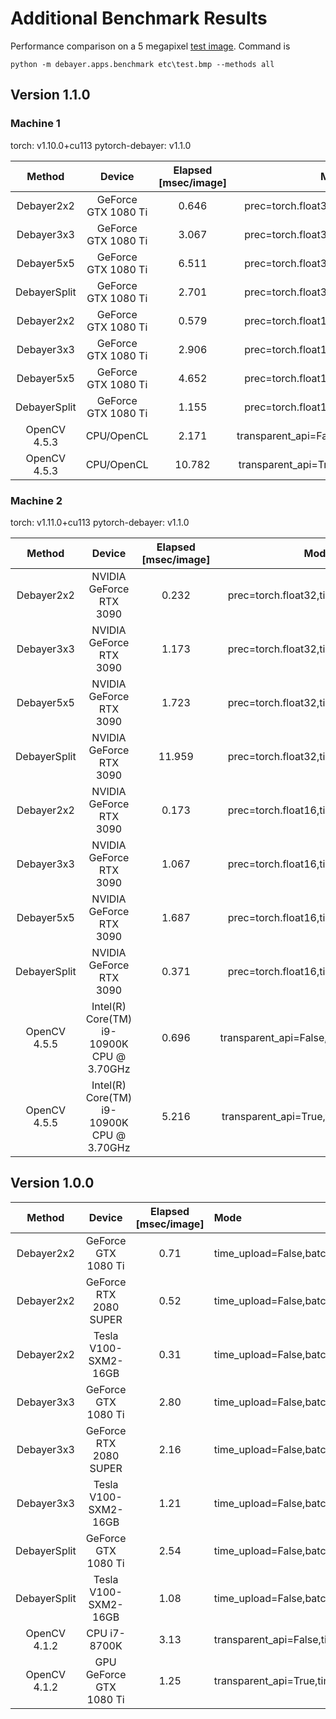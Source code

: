 # Additional Benchmark Results

Performance comparison on a 5 megapixel [test image](etc/test.bmp). Command is
```
python -m debayer.apps.benchmark etc\test.bmp --methods all
```

## Version 1.1.0

### Machine 1
torch: v1.10.0+cu113
pytorch-debayer: v1.1.0

Method | Device | Elapsed [msec/image] | Mode |
|:----:|:------:|:-------:|:----:|
| Debayer2x2 | GeForce GTX 1080 Ti | 0.646 | prec=torch.float32,time_upload=False |
| Debayer3x3 | GeForce GTX 1080 Ti | 3.067 | prec=torch.float32,time_upload=False |
| Debayer5x5 | GeForce GTX 1080 Ti | 6.511 | prec=torch.float32,time_upload=False |
| DebayerSplit | GeForce GTX 1080 Ti | 2.701 | prec=torch.float32,time_upload=False |
| Debayer2x2 | GeForce GTX 1080 Ti | 0.579 | prec=torch.float16,time_upload=False |
| Debayer3x3 | GeForce GTX 1080 Ti | 2.906 | prec=torch.float16,time_upload=False |
| Debayer5x5 | GeForce GTX 1080 Ti | 4.652 | prec=torch.float16,time_upload=False |
| DebayerSplit | GeForce GTX 1080 Ti | 1.155 | prec=torch.float16,time_upload=False |
| OpenCV 4.5.3 | CPU/OpenCL | 2.171 | transparent_api=False,time_upload=False |
| OpenCV 4.5.3 | CPU/OpenCL | 10.782 | transparent_api=True,time_upload=False |

### Machine 2
torch: v1.11.0+cu113
pytorch-debayer: v1.1.0

Method | Device | Elapsed [msec/image] | Mode |
|:----:|:------:|:-------:|:----:|
| Debayer2x2 | NVIDIA GeForce RTX 3090 | 0.232 | prec=torch.float32,time_upload=False |
| Debayer3x3 | NVIDIA GeForce RTX 3090 | 1.173 | prec=torch.float32,time_upload=False |
| Debayer5x5 | NVIDIA GeForce RTX 3090 | 1.723 | prec=torch.float32,time_upload=False |
| DebayerSplit | NVIDIA GeForce RTX 3090 | 11.959 | prec=torch.float32,time_upload=False |
| Debayer2x2 | NVIDIA GeForce RTX 3090 | 0.173 | prec=torch.float16,time_upload=False |
| Debayer3x3 | NVIDIA GeForce RTX 3090 | 1.067 | prec=torch.float16,time_upload=False |
| Debayer5x5 | NVIDIA GeForce RTX 3090 | 1.687 | prec=torch.float16,time_upload=False |
| DebayerSplit | NVIDIA GeForce RTX 3090 | 0.371 | prec=torch.float16,time_upload=False |
| OpenCV 4.5.5 | Intel(R) Core(TM) i9-10900K CPU @ 3.70GHz | 0.696 | transparent_api=False,time_upload=False |
| OpenCV 4.5.5 | Intel(R) Core(TM) i9-10900K CPU @ 3.70GHz | 5.216 | transparent_api=True,time_upload=False |


## Version 1.0.0

Method | Device | Elapsed [msec/image] | Mode |
|:----:|:------:|:-------:|:----|
| Debayer2x2 | GeForce GTX 1080 Ti | 0.71 | time_upload=False,batch_size=10 |
| Debayer2x2 | GeForce RTX 2080 SUPER | 0.52 | time_upload=False,batch_size=10 |
| Debayer2x2 | Tesla V100-SXM2-16GB | 0.31 | time_upload=False,batch_size=10 |
| Debayer3x3 | GeForce GTX 1080 Ti | 2.80 | time_upload=False,batch_size=10 |
| Debayer3x3 | GeForce RTX 2080 SUPER | 2.16 | time_upload=False,batch_size=10 |
| Debayer3x3 | Tesla V100-SXM2-16GB | 1.21 | time_upload=False,batch_size=10 |
| DebayerSplit | GeForce GTX 1080 Ti | 2.54 | time_upload=False,batch_size=10 |
| DebayerSplit | Tesla V100-SXM2-16GB | 1.08 | time_upload=False,batch_size=10 |
| OpenCV 4.1.2 | CPU i7-8700K | 3.13 | transparent_api=False,time_upload=False,batch_size=10 |
| OpenCV 4.1.2 | GPU GeForce GTX 1080 Ti | 1.25 | transparent_api=True,time_upload=False,batch_size=10 |